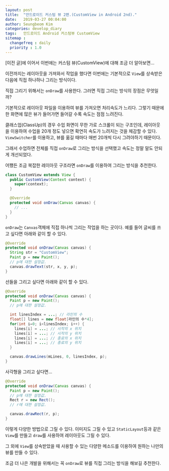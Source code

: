 ```yaml
---
layout: post
title:  "안드로이드 커스텀 뷰 2편.(CustomView in Android 2nd)."
date:   2019-03-27 00:04:00
author: Seungbeom Kim
categories: develop_diary
tags:	안드로이드 Android 커스텀뷰 CustomView
sitemap :
  changefreq : daily
  priority : 1.0
---
```


[이전 글]에 이어서 이번에는 커스텀 뷰(CustomView)에 대해 조금 더 알아보면...

이전까지는 레이아웃을 가져와서 작업을 했다면 이번에는 기본적으로 `View`를 상속받은 다음에 직접 하나하나 그리는 방식이다.

직접 그리기 위해서는 `onDraw`를 사용한다. 그러면 직접 그리는 방식의 장점은 무엇일까?

기본적으로 레이아웃 파일을 이용하여 뷰를 가져오면 처리속도가 느리다. 그렇기 때문에 한 화면에 많은 뷰가 들어가면 들어갈 수록 속도는 점점 느려진다.

클래스업(ClassUp)의 경우 수업 화면이 무한 가로 스크롤이 되는 구조인데, 레이아웃을 이용하여 수업을 20개 정도 넣으면 확연히 속도가 느려지는 것을 체감할 수 있다. `ViewSwitcher`를 이용하고, 뷰를 옮길 때마다 매번 20개씩 다시 그려야하기 때문이다.

그래서 수업하면 전체를 직접 `onDraw`로 그리는 방식을 선택했고 속도는 정말 말도 안되게 개선되었다.

어쨌든 조금 복잡한 레이아웃 구조라면 `onDraw`를 이용하여 그리는 방식을 추천한다.

```java
class CustomView extends View {
  public CustomView(Context context) {
    super(context);
  }

  @Override
  protected void onDraw(Canvas canvas) {
    // ...
  }
}
```

`onDraw`는 `Canvas`객체에 직접 하나씩 그리는 작업을 하는 곳이다. 예를 들어 글씨를 쓰고 싶다면 아래와 같이 할 수 있다.

```java
@Override
protected void onDraw(Canvas canvas) {
  String str = "CustomView";
  Paint p = new Paint();
  // p에 대한 설정값.
  canvas.drawText(str, x, y, p);
}
```

선들을 그리고 싶다면 아래와 같이 할 수 있다.

```java
@Override
protected void onDraw(Canvas canvas) {
  Paint p = new Paint();
  // p에 대한 설정값.

  int linesIndex = ...; // 라인의 수
  float[] lines = new float[라인의 수*4];
  for(int i=0; i<linesIndex; i++) {
    lines[i] = ...; // 시작의 x 위치
    lines[i] = ...; // 시작의 y 위치
    lines[i] = ...; // 종료의 x 위치
    lines[i] = ...; // 종료의 y 위치
  }

  canvas.drawLines(mLines, 0, linesIndex, p);
}
```

사각형을 그리고 싶다면...

```java
@Override
protected void onDraw(Canvas canvas) {
  Paint p = new Paint();
  // p에 대한 설정값.
  Rect r = new Rect();
  // r에 대한 설정값.

  canvas.drawRect(r, p);
}
```

이렇게 다양한 방법으로 그릴 수 있다. 이미지도 그릴 수 있고 `StaticLayout`등과 같은 `View`를 만들고 `draw`를 사용하여 레이아웃도 그릴 수 있다.

그 외에 `View`를 상속받았을 때 사용할 수 있는 다양한 메소드를 이용하여 원하는 나만의 뷰를 만들 수 있다.

조금 더 나은 개발을 위해서는 꼭 `onDraw`로 뷰를 직접 그리는 방식을 해보길 추천한다.
